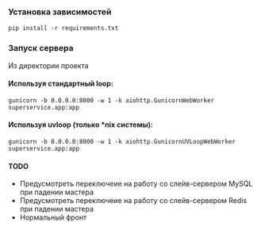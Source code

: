 ### Установка зависимостей
`pip install -r requirements.txt`

### Запуск сервера
Из директории проекта

#### Используя стандартный loop:
`gunicorn -b 0.0.0.0:8000 -w 1 -k aiohttp.GunicornWebWorker superservice.app:app`

#### Используя uvloop (только *nix системы):
`gunicorn -b 0.0.0.0:8000 -w 1 -k aiohttp.GunicornUVLoopWebWorker superservice.app:app`

#### TODO
* Предусмотреть переключеие на работу со слейв-сервером MySQL при падении мастера
* Предусмотреть переключеие на работу со слейв-сервером Redis при падении мастера
* Нормальный фронт
